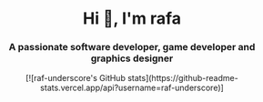 <h1 align="center">Hi 👋, I'm rafa</h1>
<h3 align="center">A passionate software developer, game developer and graphics designer</h3>
<p align="center">
  [![raf-underscore's GitHub stats](https://github-readme-stats.vercel.app/api?username=raf-underscore)]
</p>
